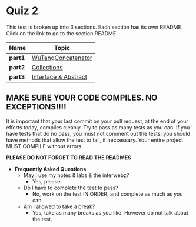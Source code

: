 # Quiz 2

This test is broken up into 3 sections. Each section has its own README. Click on the link to go to the section README.


| Name | Topic |
| ----------- | ------------ |
| **part1**       |   [WuTangConcatenator](Part1-Conditional-README.md) |
| **part2**       |   [Collections](Part2-Collections-README.md) |
| **part3**       |   [Interface & Abstract](Part3-Interface-README.md) |


## MAKE SURE YOUR CODE COMPILES. NO EXCEPTIONS!!!!

It is important that your last commit on your pull request, at the end of your efforts today, compiles cleanly.
Try to pass as many tests as you can. If you have tests that do no pass, you
must not comment out the tests; you should have methods that allow the test to fail, if neccessary.
Your entire project MUST COMPILE without errors. 

**PLEASE DO NOT FORGET TO READ THE READMES**


* **Frequently Asked Questions**
   * May I use my notes & labs & the interwebz?
      * Yes, please.
  * Do I have to complete the test to pass?
      * No, work on the test IN ORDER, and complete as much as you can
  * Am I allowed to take a break?
     * Yes, take as many breaks as you like. However do not talk about the test.	  	
